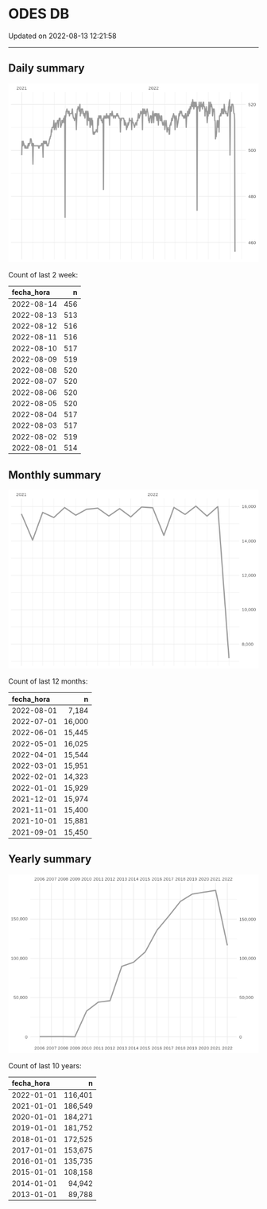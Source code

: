 
# ODES DB

Updated on 2022-08-13 12:21:58

-----

## Daily summary

![](figures/unnamed-chunk-2-1.png)<!-- -->

Count of last 2 week:

| fecha\_hora |   n |
| :---------- | --: |
| 2022-08-14  | 456 |
| 2022-08-13  | 513 |
| 2022-08-12  | 516 |
| 2022-08-11  | 516 |
| 2022-08-10  | 517 |
| 2022-08-09  | 519 |
| 2022-08-08  | 520 |
| 2022-08-07  | 520 |
| 2022-08-06  | 520 |
| 2022-08-05  | 520 |
| 2022-08-04  | 517 |
| 2022-08-03  | 517 |
| 2022-08-02  | 519 |
| 2022-08-01  | 514 |

## Monthly summary

![](figures/unnamed-chunk-4-1.png)<!-- -->

Count of last 12 months:

| fecha\_hora |      n |
| :---------- | -----: |
| 2022-08-01  |  7,184 |
| 2022-07-01  | 16,000 |
| 2022-06-01  | 15,445 |
| 2022-05-01  | 16,025 |
| 2022-04-01  | 15,544 |
| 2022-03-01  | 15,951 |
| 2022-02-01  | 14,323 |
| 2022-01-01  | 15,929 |
| 2021-12-01  | 15,974 |
| 2021-11-01  | 15,400 |
| 2021-10-01  | 15,881 |
| 2021-09-01  | 15,450 |

## Yearly summary

![](figures/unnamed-chunk-6-1.png)<!-- -->

Count of last 10 years:

| fecha\_hora |       n |
| :---------- | ------: |
| 2022-01-01  | 116,401 |
| 2021-01-01  | 186,549 |
| 2020-01-01  | 184,271 |
| 2019-01-01  | 181,752 |
| 2018-01-01  | 172,525 |
| 2017-01-01  | 153,675 |
| 2016-01-01  | 135,735 |
| 2015-01-01  | 108,158 |
| 2014-01-01  |  94,942 |
| 2013-01-01  |  89,788 |
